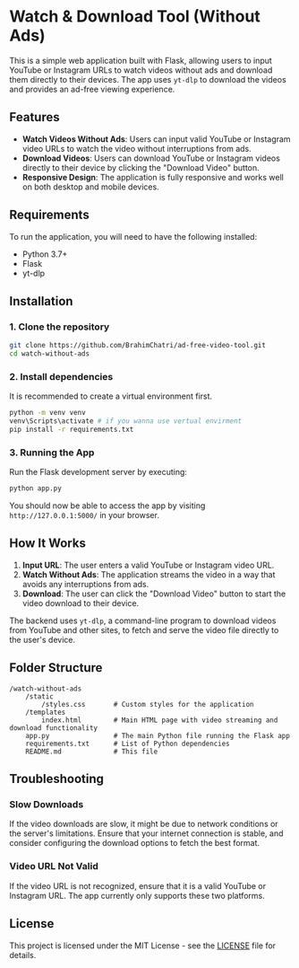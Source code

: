 
# Watch & Download Tool (Without Ads)

This is a simple web application built with Flask, allowing users to input YouTube or Instagram URLs to watch videos without ads and download them directly to their devices. The app uses `yt-dlp` to download the videos and provides an ad-free viewing experience.

## Features

- **Watch Videos Without Ads**: Users can input valid YouTube or Instagram video URLs to watch the video without interruptions from ads.
- **Download Videos**: Users can download YouTube or Instagram videos directly to their device by clicking the "Download Video" button.
- **Responsive Design**: The application is fully responsive and works well on both desktop and mobile devices.

## Requirements

To run the application, you will need to have the following installed:

- Python 3.7+ 
- Flask
- yt-dlp

## Installation

### 1. Clone the repository

```bash
git clone https://github.com/BrahimChatri/ad-free-video-tool.git
cd watch-without-ads
```

### 2. Install dependencies

It is recommended to create a virtual environment first.

```bash
python -m venv venv
venv\Scripts\activate # if you wanna use vertual envirment 
pip install -r requirements.txt
```


### 3. Running the App

Run the Flask development server by executing:

```bash
python app.py
```

You should now be able to access the app by visiting `http://127.0.0.1:5000/` in your browser.

## How It Works

1. **Input URL**: The user enters a valid YouTube or Instagram video URL.
2. **Watch Without Ads**: The application streams the video in a way that avoids any interruptions from ads.
3. **Download**: The user can click the "Download Video" button to start the video download to their device.

The backend uses `yt-dlp`, a command-line program to download videos from YouTube and other sites, to fetch and serve the video file directly to the user's device.

## Folder Structure

```
/watch-without-ads
    /static
        /styles.css       # Custom styles for the application
    /templates
        index.html        # Main HTML page with video streaming and download functionality
    app.py                # The main Python file running the Flask app
    requirements.txt      # List of Python dependencies
    README.md             # This file
```

## Troubleshooting

### Slow Downloads

If the video downloads are slow, it might be due to network conditions or the server's limitations. Ensure that your internet connection is stable, and consider configuring the download options to fetch the best format.

### Video URL Not Valid

If the video URL is not recognized, ensure that it is a valid YouTube or Instagram URL. The app currently only supports these two platforms.

## License

This project is licensed under the MIT License - see the [LICENSE](LICENSE) file for details.

